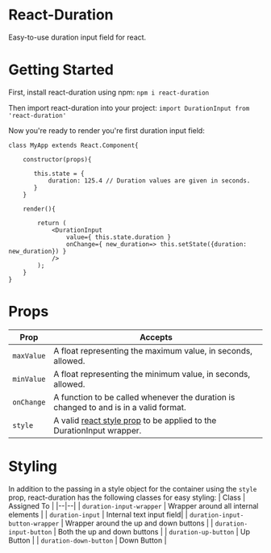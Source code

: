 # React-Duration

Easy-to-use duration input field for react.

# Getting Started

First, install react-duration using npm:
`npm i react-duration`


Then import react-duration into your project:
`import DurationInput from 'react-duration'`


Now you're ready to render you're first duration input field:

    class MyApp extends React.Component{
        
        constructor(props){
           
           this.state = {
               duration: 125.4 // Duration values are given in seconds.
           }
        }
        
        render(){
            
            return (    
                <DurationInput
                    value={ this.state.duration }
                    onChange={ new_duration=> this.setState({duration: new_duration}) }
                />
            );
        }
    }

# Props

| Prop | Accepts |
|--|--|
| `maxValue` | A float representing the maximum value, in seconds, allowed.  |
| `minValue` | A float representing the minimum value, in seconds, allowed. |
| `onChange` | A function to be called whenever the duration is changed to and is in a valid format. |
| `style` | A valid [react style prop](https://reactjs.org/docs/dom-elements.html#style) to be applied to the DurationInput wrapper.  |


# Styling

In addition to the passing in a style object for the container using the `style` prop, react-duration has the following classes for easy styling: 
| Class | Assigned To |
|--|--|
| `duration-input-wrapper` | Wrapper around all internal elements |
| `duration-input` | Internal text input field|
| `duration-input-button-wrapper` | Wrapper around the up and down buttons |
| `duration-input-button` | Both the up and down buttons |
| `duration-up-button` | Up Button |
| `duration-down-button` | Down Button |